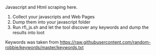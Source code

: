 Javascript and Html scraping here.

1. Collect your javascripts and Web Pages
2. Dump them into your javascript folder
3. Run rfl_js.sh and let the tool discover any keywords and dump the results into loot

Keywords was taken from https://raw.githubusercontent.com/random-robbie/keywords/master/keywords.txt
